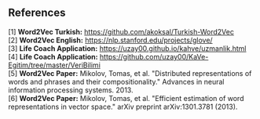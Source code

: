## References

[1] **Word2Vec Turkish:** https://github.com/akoksal/Turkish-Word2Vec <br>
[2] **Word2Vec English:** https://nlp.stanford.edu/projects/glove/ <br>
[3] **Life Coach Application:** https://uzay00.github.io/kahve/uzmanlik.html <br> 
[4] **Life Coach Application:** https://github.com/uzay00/KaVe-Egitim/tree/master/VeriBilimi <br>
[5] **Word2Vec Paper:** Mikolov, Tomas, et al. "Distributed representations of words and phrases and their compositionality." Advances in neural information processing systems. 2013. <br>
[6] **Word2Vec Paper:** Mikolov, Tomas, et al. "Efficient estimation of word representations in vector space." arXiv preprint arXiv:1301.3781 (2013). 
